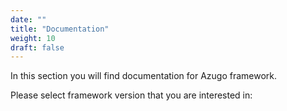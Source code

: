 ```yaml
---
date: ""
title: "Documentation"
weight: 10
draft: false
---
```


In this section you will find documentation for Azugo framework.

Please select framework version that you are interested in:
